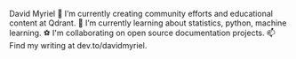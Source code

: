 David Myriel
🔭 I’m currently creating community efforts and educational content at Qdrant.
🌱 I’m currently learning about statistics, python, machine learning.
⚽ I'm collaborating on open source documentation projects.
📫 Find my writing at dev.to/davidmyriel.

